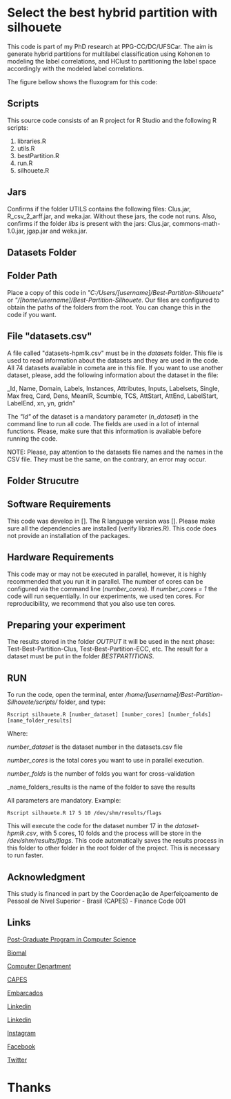 # Select the best hybrid partition with silhouete

This code is part of my PhD research at PPG-CC/DC/UFSCar. The aim is generate hybrid partitions for multilabel classification using Kohonen to modeling the label correlations, and HClust to partitioning the label space accordingly with the modeled label correlations.

The figure bellow shows the fluxogram for this code:

## Scripts
This source code consists of an R project for R Studio and the following R scripts:

1. libraries.R
2. utils.R
3. bestPartition.R
4. run.R
5. silhouete.R

## Jars
Confirms if the folder UTILS contains the following files: Clus.jar, R_csv_2_arff.jar, and weka.jar. Without these jars, the code not runs. Also, confirms if the folder _libs_ is present with the jars: Clus.jar, commons-math-1.0.jar, jgap.jar and weka.jar.

## Datasets Folder


## Folder Path
Place a copy of this code in _"C:/Users/[username]/Best-Partition-Silhouete"_ or _"/[home/username]/Best-Partition-Silhouete_. Our files are configured to obtain the paths of the folders from the root. You can change this in the code if you want.

## File "datasets.csv"
A file called "datasets-hpmlk.csv" must be in the *datasets* folder. This file is used to read information about the datasets and they are used in the code. All 74 datasets available in cometa are in this file. If you want to use another dataset, please, add the following information about the dataset in the file:

_Id, Name, Domain, Labels, Instances, Attributes, Inputs, Labelsets, Single, Max freq, Card, Dens, MeanIR, Scumble, TCS, AttStart, AttEnd, LabelStart, LabelEnd, xn, yn, gridn"

The _"Id"_ of the dataset is a mandatory parameter (_n_dataset_) in the command line to run all code. The fields are used in a lot of internal functions. Please, make sure that this information is available before running the code. 

NOTE: Please, pay attention to the datasets file names and the names in the CSV file. They must be the same, on the contrary, an error may occur.

## Folder Strucutre


## Software Requirements
This code was develop in []. The R language version was []. Please make sure all the dependencies are installed (verify libraries.R). This code does not provide an installation of the packages.

## Hardware Requirements
This code may or may not be executed in parallel, however, it is highly recommended that you run it in parallel. The number of cores can be configured via the command line (_number_cores_). If *number_cores = 1* the code will run sequentially. In our experiments, we used ten cores. For reproducibility, we recommend that you also use ten cores.


## Preparing your experiment


The results stored in the folder _OUTPUT_ it will be used in the next phase: Test-Best-Partition-Clus, Test-Best-Partition-ECC, etc. The result for a dataset must be put in the folder _BESTPARTITIONS_.




## RUN
To run the code, open the terminal, enter */home/[username]/Best-Partition-Silhouete/scripts/* folder, and type:

```
Rscript silhouete.R [number_dataset] [number_cores] [number_folds] [name_folder_results]
```

Where:

_number_dataset_ is the dataset number in the datasets.csv file

_number_cores_ is the total cores you want to use in parallel execution.

_number_folds_ is the number of folds you want for cross-validation

_name_folders_results is the name of the folder to save the results

All parameters are mandatory. Example:

```
Rscript silhouete.R 17 5 10 /dev/shm/results/flags
```

This will execute the code for the dataset number 17 in the _dataset-hpmlk.csv_, with 5 cores, 10 folds and the process will be store in the _/dev/shm/results/flags_. This code automatically saves the results process in this folder to other folder in the root folder of the project. This is necessary to run faster.


## Acknowledgment
This study is financed in part by the Coordenação de Aperfeiçoamento de Pessoal de Nível Superior - Brasil (CAPES) - Finance Code 001

## Links

[Post-Graduate Program in Computer Science](http://ppgcc.dc.ufscar.br/pt-br)

[Biomal](http://www.biomal.ufscar.br/)

[Computer Department](https://site.dc.ufscar.br/)

[CAPES](https://www.gov.br/capes/pt-br)

[Embarcados](https://www.embarcados.com.br/author/cissa/)

[Linkedin](https://www.linkedin.com/in/elainececiliagatto/)

[Linkedin](https://www.linkedin.com/company/27241216)

[Instagram](https://www.instagram.com/professoracissa/)

[Facebook](https://www.facebook.com/ProfessoraCissa/)

[Twitter](https://twitter.com/professoracissa)

# Thanks


